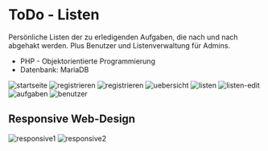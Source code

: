 # ToDo - Listen

Persönliche Listen der zu erledigenden Aufgaben, die nach und nach abgehakt werden. Plus Benutzer und Listenverwaltung für Admins.

* PHP - Objektorientierte Programmierung
* Datenbank: MariaDB

![startseite](https://user-images.githubusercontent.com/81353824/113700942-c14b3a80-96d7-11eb-8fb8-27eab56a3064.png)
![registrieren](https://user-images.githubusercontent.com/81353824/113700948-c314fe00-96d7-11eb-86d1-cf1e37aadc2a.png)
![registrieren](https://user-images.githubusercontent.com/81353824/113701711-cceb3100-96d8-11eb-8bff-d02d0fd2f703.png)
![uebersicht](https://user-images.githubusercontent.com/81353824/113702732-31f35680-96da-11eb-8a1c-2281e946f3d0.png)
![listen](https://user-images.githubusercontent.com/81353824/113703390-10469f00-96db-11eb-8cee-fac1fb596f66.png)
![listen-edit](https://user-images.githubusercontent.com/81353824/113703963-cf9b5580-96db-11eb-9e73-d219acc43674.png)
![aufgaben](https://user-images.githubusercontent.com/81353824/113703405-150b5300-96db-11eb-9222-ca813e3c133c.png)
![benutzer](https://user-images.githubusercontent.com/81353824/113704680-c1016e00-96dc-11eb-8f4e-a3bfaffd8e52.png)

## Responsive Web-Design

![responsive1](https://user-images.githubusercontent.com/81353824/114016483-2c794600-986b-11eb-8f7f-d59762127ff2.png)
![responsive2](https://user-images.githubusercontent.com/81353824/114016488-2d11dc80-986b-11eb-9407-fc0557546e4d.png)


